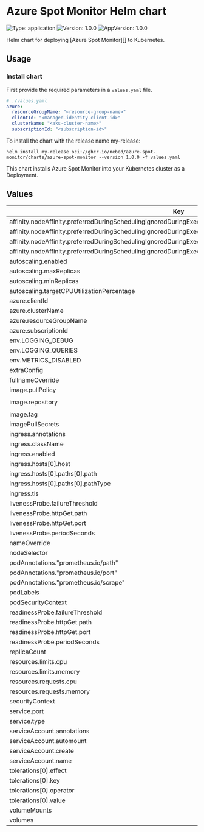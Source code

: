 # Azure Spot Monitor Helm chart

![Type: application](https://img.shields.io/badge/Type-application-informational?style=flat-square) ![Version: 1.0.0](https://img.shields.io/badge/Version-1.0.0-informational?style=flat-square) ![AppVersion: 1.0.0](https://img.shields.io/badge/AppVersion-1.0.0-informational?style=flat-square)

Helm chart for deploying [Azure Spot Monitor][] to Kubernetes.

## Usage

### Install chart

First provide the required parameters in a `values.yaml` file.
```yaml
# ./values.yaml
azure:
  resourceGroupName: "<resource-group-name>"
  clientId: "<managed-identity-client-id>"
  clusterName: "<aks-cluster-name>"
  subscriptionId: "<subscription-id>"
```

To install the chart with the release name my-release:

`helm install my-release oci://ghcr.io/nebed/azure-spot-monitor/charts/azure-spot-monitor --version 1.0.0 -f values.yaml`

This chart installs Azure Spot Monitor into your Kubernetes cluster
as a Deployment.

## Values

| Key | Type | Default | Description |
|-----|------|---------|-------------|
| affinity.nodeAffinity.preferredDuringSchedulingIgnoredDuringExecution[0].preference.matchExpressions[0].key | string | `"kubernetes.azure.com/mode"` |  |
| affinity.nodeAffinity.preferredDuringSchedulingIgnoredDuringExecution[0].preference.matchExpressions[0].operator | string | `"In"` |  |
| affinity.nodeAffinity.preferredDuringSchedulingIgnoredDuringExecution[0].preference.matchExpressions[0].values[0] | string | `"system"` |  |
| affinity.nodeAffinity.preferredDuringSchedulingIgnoredDuringExecution[0].weight | int | `100` |  |
| autoscaling.enabled | bool | `false` |  |
| autoscaling.maxReplicas | int | `100` |  |
| autoscaling.minReplicas | int | `1` |  |
| autoscaling.targetCPUUtilizationPercentage | int | `80` |  |
| azure.clientId | string | `""` |  |
| azure.clusterName | string | `""` |  |
| azure.resourceGroupName | string | `""` |  |
| azure.subscriptionId | string | `""` |  |
| env.LOGGING_DEBUG | string | `"false"` |  |
| env.LOGGING_QUERIES | string | `"false"` |  |
| env.METRICS_DISABLED | string | `"false"` |  |
| extraConfig | object | `{}` |  |
| fullnameOverride | string | `""` |  |
| image.pullPolicy | string | `"IfNotPresent"` |  |
| image.repository | string | `"ghcr.io/nebed/azure-spot-monitor/azure-spot-monitor"` |  |
| image.tag | string | `""` |  |
| imagePullSecrets | list | `[]` |  |
| ingress.annotations | object | `{}` |  |
| ingress.className | string | `""` |  |
| ingress.enabled | bool | `false` |  |
| ingress.hosts[0].host | string | `"chart-example.local"` |  |
| ingress.hosts[0].paths[0].path | string | `"/"` |  |
| ingress.hosts[0].paths[0].pathType | string | `"ImplementationSpecific"` |  |
| ingress.tls | list | `[]` |  |
| livenessProbe.failureThreshold | int | `2` |  |
| livenessProbe.httpGet.path | string | `"/metrics"` |  |
| livenessProbe.httpGet.port | string | `"http"` |  |
| livenessProbe.periodSeconds | int | `4` |  |
| nameOverride | string | `""` |  |
| nodeSelector | object | `{}` |  |
| podAnnotations."prometheus.io/path" | string | `"/metrics"` |  |
| podAnnotations."prometheus.io/port" | string | `"8080"` |  |
| podAnnotations."prometheus.io/scrape" | string | `"true"` |  |
| podLabels | object | `{}` |  |
| podSecurityContext | object | `{}` |  |
| readinessProbe.failureThreshold | int | `1` |  |
| readinessProbe.httpGet.path | string | `"/metrics"` |  |
| readinessProbe.httpGet.port | string | `"http"` |  |
| readinessProbe.periodSeconds | int | `4` |  |
| replicaCount | int | `1` |  |
| resources.limits.cpu | string | `"300m"` |  |
| resources.limits.memory | string | `"600Mi"` |  |
| resources.requests.cpu | string | `"200m"` |  |
| resources.requests.memory | string | `"500Mi"` |  |
| securityContext | object | `{}` |  |
| service.port | int | `80` |  |
| service.type | string | `"ClusterIP"` |  |
| serviceAccount.annotations | object | `{}` |  |
| serviceAccount.automount | bool | `true` |  |
| serviceAccount.create | bool | `true` |  |
| serviceAccount.name | string | `""` |  |
| tolerations[0].effect | string | `"NoSchedule"` |  |
| tolerations[0].key | string | `"CriticalAddonsOnly"` |  |
| tolerations[0].operator | string | `"Equal"` |  |
| tolerations[0].value | string | `"true"` |  |
| volumeMounts | list | `[]` |  |
| volumes | list | `[]` |  |